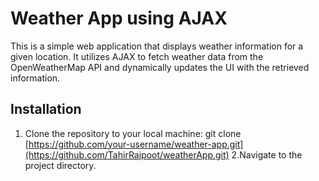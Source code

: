 # Weather App using AJAX

This is a simple web application that displays weather information for a given location. It utilizes AJAX to fetch weather data from the OpenWeatherMap API and dynamically updates the UI with the retrieved information.

## Installation

1. Clone the repository to your local machine:
git clone [https://github.com/your-username/weather-app.git](https://github.com/TahirRajpoot/weatherApp.git)
2.Navigate to the project directory.

